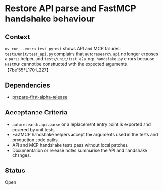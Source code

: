 # Restore API parse and FastMCP handshake behaviour

## Context
`uv run --extra test pytest` shows API and MCP failures:
`tests/unit/test_api.py` complains that `autoresearch.api` no longer exposes a
`parse` helper, and `tests/unit/test_a2a_mcp_handshake.py` errors because
`FastMCP` cannot be constructed with the expected arguments.
【7be155†L170-L227】

## Dependencies
- [prepare-first-alpha-release](prepare-first-alpha-release.md)

## Acceptance Criteria
- `autoresearch.api.parse` or a replacement entry point is exported and covered
  by unit tests.
- FastMCP handshake helpers accept the arguments used in the tests and production
  code paths.
- API and MCP handshake tests pass without local patches.
- Documentation or release notes summarise the API and handshake changes.

## Status
Open
